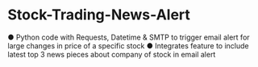 # Stock-Trading-News-Alert
● Python code with Requests, Datetime &amp; SMTP to trigger email alert for large changes in price of a specific stock ● Integrates feature to include latest top 3 news pieces about company of stock in email alert
